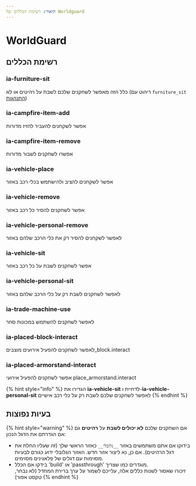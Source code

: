 ```yaml
---
תיאור: רשימת הכללים של Worldguard
---
```


# WorldGuard

## רשימת הכללים

### ia-furniture-sit

כלל הזה מאפשר לשחקנים שלכם לשבת על רהיטים או לא (ריהוט עם `furniture_sit` [התנהגות](../../plugin-usage/advanced/item-properties/behaviours.md))

### ia-campfire-item-add

אפשר לשקחנים להעביר להזיז מדורות

### ia-campfire-item-remove

אפשרו לשחקנים לשבור מדורות

### ia-vehicle-place

אפשר לשקחנים להציב ולהישתמש בכלי רכב באזור

### ia-vehicle-remove

אפשר לשחקנים להסיר כל רכב באזור

### ia-vehicle-personal-remove

לאפשר לשקחנים להסיר רק את כלי הרכב שלהם באזור

### ia-vehicle-sit

אפשר לשחקנים לשבת על כל רכב באזור

### ia-vehicle-personal-sit

לאפשר לשחקנים לשבת רק על כלי הרכב שלהם באזור

### ia-trade-machine-use

לאפשר לשחקנים להשתמש במכונות סחר

### ia-placed-block-interact

לאפשר לשחקנים להפעיל אירועים מוצבים\_block.interact

### ia-placed-armorstand-interact

אפשר לשחקנים להפעיל אירועי place\_armorstand.interact

{% hint style="info" %}
הגדירו את **ia-vehicle-sit** לדחיית ו-**ia-vehicle-personal-sit** לאפשר לשחקנים שלכם לשבת רק על כלי רכב אישיים
{% endhint %}

## בעיות נפוצות

{% hint style="warning" %}
אם השחקנים שלכם **לא יכולים לשבת** על **רהיטים** גם אם הגדרתם את הדגל הנכון:

* בידוקו אם אתם משתמשים באזור `__גלובלי__` כאזור הראשי שלך (זה שעליו החלת את דגל הרהיטים). אם כן, נא ליצור אזור חדש. האזור הגלובלי ידוע כגורם לבעיות מסוימות עם דגלים של פלאגינים מסוימים.
* בידקו אם הכלל 'build' או 'passthrough' מוגדרים כמו שצריך. \
  זיכורו שאסור לשנות כללים אלה, עלייכם לשמור על ערך ברירת המחדל (לא נבחר, טקסט אפור)
{% endhint %}
